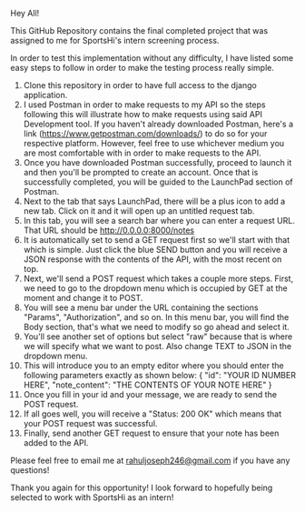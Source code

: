 Hey All!

This GitHub Repository contains the final completed project that was assigned to me for SportsHi's intern screening process.

In order to test this implementation without any difficulty, I have listed some easy steps to follow in order to make the testing process really simple.

1) Clone this repository in order to have full access to the django application.
2) I used Postman in order to make requests to my API so the steps following this will illustrate how to make requests                        using said API Development tool. If you haven't already downloaded Postman, here's a link (https://www.getpostman.com/downloads/) to do so for your respective platform. However, feel free to use whichever medium you are most      comfortable with in order to make requests to the API.
3) Once you have downloaded Postman successfully, proceed to launch it and then you'll be prompted to create an account. Once that is successfully completed, you will be guided to the LaunchPad section of Postman. 
4) Next to the tab that says LaunchPad, there will be a plus icon to add a new tab. Click on it and it will open up an untitled request tab.
5) In this tab, you will see a search bar where you can enter a request URL. That URL should be http://0.0.0.0:8000/notes 
6) It is automatically set to send a GET request first so we'll start with that which is simple. Just click the blue SEND button and you will receive a JSON response with the contents of the API, with the most recent on top.
7) Next, we'll send a POST request which takes a couple more steps. First, we need to go to the dropdown menu which is occupied by GET at the moment and change it to POST.
8) You will see a menu bar under the URL containing the sections "Params", "Authorization", and so on. In this menu bar, you will find the Body section, that's what we need to modify so go ahead and select it.
9) You'll see another set of options but select "raw" because that is where we will specify what we want to post. Also change TEXT to JSON in the dropdown menu.
10) This will introduce you to an empty editor where you should enter the following parameters exactly as shown below:
              {
                 "id": "YOUR ID NUMBER HERE",
                 "note_content": "THE CONTENTS OF YOUR NOTE HERE"
              }
11) Once you fill in your id and your message, we are ready to send the POST request.
12) If all goes well, you will receive a "Status: 200 OK" which means that your POST request was successful.
13) Finally, send another GET request to ensure that your note has been added to the API.
          

Please feel free to email me at rahuljoseph246@gmail.com if you have any questions!

Thank you again for this opportunity! I look forward to hopefully being selected to work with SportsHi as an intern!
